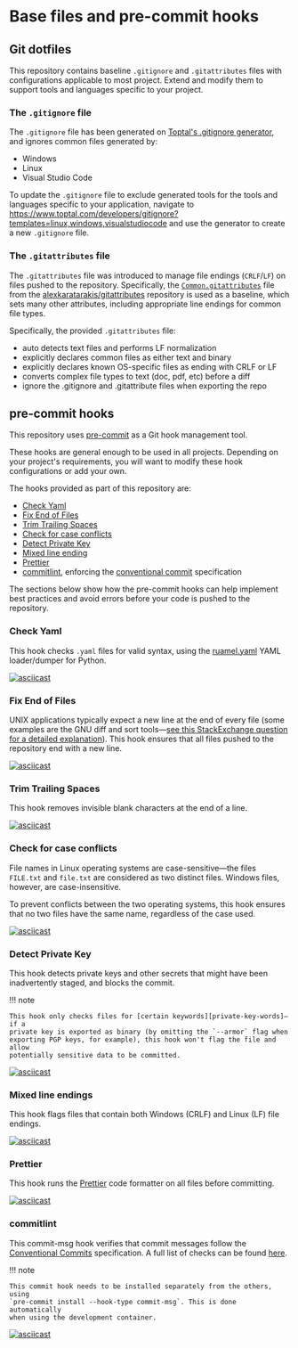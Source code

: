 # Base files and pre-commit hooks

## Git dotfiles

This repository contains baseline `.gitignore` and `.gitattributes` files with
configurations applicable to most project. Extend and modify them to support
tools and languages specific to your project.

### The `.gitignore` file

The `.gitignore` file has been generated on [Toptal's .gitignore
generator][gitignore.io], and ignores common files generated by:

- Windows
- Linux
- Visual Studio Code

To update the `.gitignore` file to exclude generated tools for the tools and
languages specific to your application, navigate to
<https://www.toptal.com/developers/gitignore?templates=linux,windows,visualstudiocode>
and use the generator to create a new `.gitignore` file.

### The `.gitattributes` file

The `.gitattributes` file was introduced to manage file endings (`CRLF`/`LF`) on
files pushed to the repository. Specifically, the
[`Common.gitattributes`][gitattributes-source] file from the
[alexkaratarakis/gitattributes][gitattributes-repo] repository is used as a
baseline, which sets many other attributes, including appropriate line endings
for common file types.

Specifically, the provided `.gitattributes` file:

- auto detects text files and performs LF normalization
- explicitly declares common files as either text and binary
- explicitly declares known OS-specific files as ending with CRLF or LF
- converts complex file types to text (doc, pdf, etc) before a diff
- ignore the .gitignore and .gitattribute files when exporting the repo

## pre-commit hooks

This repository uses [pre-commit][pre-commit] as a Git hook management tool.

These hooks are general enough to be used in all projects. Depending on your
project's requirements, you will want to modify these hook configurations or add
your own.

The hooks provided as part of this repository are:

- [Check Yaml][hook-yaml]
- [Fix End of Files][hook-eof]
- [Trim Trailing Spaces][hook-spaces]
- [Check for case conflicts][hook-case]
- [Detect Private Key][hook-private]
- [Mixed line ending][hook-ending]
- [Prettier][hook-prettier]
- [commitlint][hook-commitlint], enforcing the [conventional
  commit][conventional-keywords] specification

The sections below show how the pre-commit hooks can help implement best
practices and avoid errors before your code is pushed to the repository.

### Check Yaml

This hook checks `.yaml` files for valid syntax, using the [ruamel.yaml][ruamel]
YAML loader/dumper for Python.

[![asciicast][asciinema-yaml-svg]][asciinema-yaml-link]

### Fix End of Files

UNIX applications typically expect a new line at the end of every file (some
examples are the GNU diff and sort tools—[see this StackExchange question for a
detailed explanation][stackexchange-blank-lines]). This hook ensures that all
files pushed to the repository end with a new line.

[![asciicast][asciinema-eof-svg]][asciinema-eof-link]

### Trim Trailing Spaces

This hook removes invisible blank characters at the end of a line.

[![asciicast][asciinema-spaces-svg]][asciinema-spaces-link]

### Check for case conflicts

File names in Linux operating systems are case-sensitive—the files `FILE.txt`
and `file.txt` are considered as two distinct files. Windows files, however, are
case-insensitive.

To prevent conflicts between the two operating systems, this hook ensures that
no two files have the same name, regardless of the case used.

[![asciicast][asciinema-case-svg]][asciinema-case-link]

### Detect Private Key

This hook detects private keys and other secrets that might have been
inadvertently staged, and blocks the commit.

!!! note

    This hook only checks files for [certain keywords][private-key-words]—if a
    private key is exported as binary (by omitting the `--armor` flag when
    exporting PGP keys, for example), this hook won't flag the file and allow
    potentially sensitive data to be committed.

[![asciicast][asciinema-key-svg]][asciinema-key-link]

### Mixed line endings

This hook flags files that contain both Windows (CRLF) and Linux (LF) file
endings.

[![asciicast][asciinema-ending-svg]][asciinema-ending-link]

### Prettier

This hook runs the [Prettier][prettier] code formatter on all files before
committing.

[![asciicast][asciinema-prettier-svg]][asciinema-prettier-link]

### commitlint

This commit-msg hook verifies that commit messages follow the [Conventional
Commits][conventional-standard] specification. A full list of checks can be
found [here][conventional-keywords].

!!! note

    This commit hook needs to be installed separately from the others, using
    `pre-commit install --hook-type commit-msg`. This is done automatically
    when using the development container.

[![asciicast][asciinema-commitlint-svg]][asciinema-commitlint-link]

[gitignore.io]: https://gitignore.io
[gitattributes-source]:
  https://github.com/alexkaratarakis/gitattributes/blob/809623f5456638a8351291906aad39432c8366f1/Common.gitattributes
[gitattributes-repo]: https://github.com/alexkaratarakis/gitattributes
[pre-commit]: https://pre-commit.com
[stackexchange-blank-lines]:
  https://unix.stackexchange.com/questions/18743/whats-the-point-in-adding-a-new-line-to-the-end-of-a-file

<!--asciinema links-->

[asciinema-yaml-svg]: https://asciinema.org/a/304129.svg
[asciinema-yaml-link]: https://asciinema.org/a/304129
[asciinema-eof-svg]: https://asciinema.org/a/304097.svg
[asciinema-eof-link]: https://asciinema.org/a/304097
[asciinema-spaces-svg]: https://asciinema.org/a/304086.svg
[asciinema-spaces-link]: https://asciinema.org/a/304086
[asciinema-case-svg]: https://asciinema.org/a/304090.svg
[asciinema-case-link]: https://asciinema.org/a/304090
[asciinema-key-svg]: https://asciinema.org/a/304082.svg
[asciinema-key-link]: https://asciinema.org/a/304082
[asciinema-ending-svg]: https://asciinema.org/a/304109.svg
[asciinema-ending-link]: https://asciinema.org/a/304109
[asciinema-prettier-svg]: https://asciinema.org/a/304492.svg
[asciinema-prettier-link]: https://asciinema.org/a/304492
[asciinema-commitlint-svg]: https://asciinema.org/a/304493.svg
[asciinema-commitlint-link]: https://asciinema.org/a/304493
[prettier]: https://prettier.io

<!-- markdownlint-disable link-image-reference-definitions -->

[private-key-words]:
  https://github.com/pre-commit/pre-commit-hooks/blob/d9ccd95055e5e3e6057b41b124857c93280b6bdd/pre_commit_hooks/detect_private_key.py#L5-L14
[conventional-standard]: https://www.conventionalcommits.org/en/v1.0.0/

<!-- markdownlint-enable link-image-reference-definitions -->

[conventional-keywords]:
  https://github.com/conventional-changelog/commitlint/tree/master/%40commitlint/config-conventional
[hook-yaml]:
  https://github.com/pre-commit/pre-commit-hooks/blob/d9ccd95055e5e3e6057b41b124857c93280b6bdd/pre_commit_hooks/check_yaml.py
[ruamel]: https://pypi.org/project/ruamel.yaml/
[hook-eof]:
  https://github.com/pre-commit/pre-commit-hooks/blob/d9ccd95055e5e3e6057b41b124857c93280b6bdd/pre_commit_hooks/end_of_file_fixer.py
[hook-spaces]:
  https://github.com/pre-commit/pre-commit-hooks/blob/d9ccd95055e5e3e6057b41b124857c93280b6bdd/pre_commit_hooks/trailing_whitespace_fixer.py
[hook-case]:
  https://github.com/pre-commit/pre-commit-hooks/blob/main/pre_commit_hooks/check_case_conflict.py
[hook-private]:
  https://github.com/pre-commit/pre-commit-hooks/blob/main/pre_commit_hooks/detect_private_key.py
[hook-ending]:
  https://github.com/pre-commit/pre-commit-hooks/blob/d9ccd95055e5e3e6057b41b124857c93280b6bdd/pre_commit_hooks/mixed_line_ending.py
[hook-prettier]:
  https://github.com/prettier/prettier/tree/d746cd73becfa91185f42a7cefb4ebe79145d771
[hook-commitlint]:
  https://github.com/alessandrojcm/commitlint-pre-commit-hook/tree/6bc8fdadc259830d59d9904dc22b7fe0d3ffb49a
